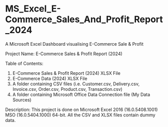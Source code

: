 # MS_Excel_E-Commerce_Sales_And_Profit_Report_2024

A Microsoft Excel Dashboard visualising E-Commerce Sale & Profit

Project Name: E-Commerce Sales & Profit Report (2024)

Table of Contents:

1. E-Commerce Sales & Profit Report (2024) XLSX File
2. E-Commerce Data (2024) XLSX File
3. A folder containing CSV files (i.e. Customer.csv, Delivery.csv, Invoice.csv, Order.csv, Product.csv, Transaction.csv)
4. A folder containing Microsoft Office Data Connection file (My Data Sources)

Description: This project is done on Microsoft Excel 2016 (16.0.5408.1001) MSO (16.0.5404.1000) 64-bit. 
All the CSV and XLSX files contain dummy data.
